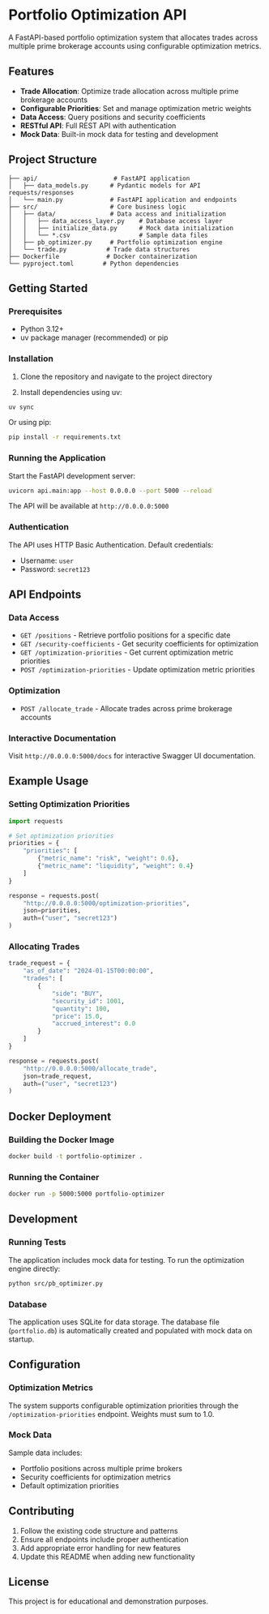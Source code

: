 
# Portfolio Optimization API

A FastAPI-based portfolio optimization system that allocates trades across multiple prime brokerage accounts using configurable optimization metrics.

## Features

- **Trade Allocation**: Optimize trade allocation across multiple prime brokerage accounts
- **Configurable Priorities**: Set and manage optimization metric weights
- **Data Access**: Query positions and security coefficients
- **RESTful API**: Full REST API with authentication
- **Mock Data**: Built-in mock data for testing and development

## Project Structure

```
├── api/                     # FastAPI application
│   ├── data_models.py      # Pydantic models for API requests/responses
│   └── main.py             # FastAPI application and endpoints
├── src/                    # Core business logic
│   ├── data/               # Data access and initialization
│   │   ├── data_access_layer.py    # Database access layer
│   │   ├── initialize_data.py      # Mock data initialization
│   │   └── *.csv                   # Sample data files
│   ├── pb_optimizer.py     # Portfolio optimization engine
│   └── trade.py           # Trade data structures
├── Dockerfile             # Docker containerization
└── pyproject.toml        # Python dependencies
```

## Getting Started

### Prerequisites

- Python 3.12+
- uv package manager (recommended) or pip

### Installation

1. Clone the repository and navigate to the project directory

2. Install dependencies using uv:
```bash
uv sync
```

Or using pip:
```bash
pip install -r requirements.txt
```

### Running the Application

Start the FastAPI development server:
```bash
uvicorn api.main:app --host 0.0.0.0 --port 5000 --reload
```

The API will be available at `http://0.0.0.0:5000`

### Authentication

The API uses HTTP Basic Authentication. Default credentials:
- Username: `user`
- Password: `secret123`

## API Endpoints

### Data Access

- `GET /positions` - Retrieve portfolio positions for a specific date
- `GET /security-coefficients` - Get security coefficients for optimization
- `GET /optimization-priorities` - Get current optimization metric priorities
- `POST /optimization-priorities` - Update optimization metric priorities

### Optimization

- `POST /allocate_trade` - Allocate trades across prime brokerage accounts

### Interactive Documentation

Visit `http://0.0.0.0:5000/docs` for interactive Swagger UI documentation.

## Example Usage

### Setting Optimization Priorities

```python
import requests

# Set optimization priorities
priorities = {
    "priorities": [
        {"metric_name": "risk", "weight": 0.6},
        {"metric_name": "liquidity", "weight": 0.4}
    ]
}

response = requests.post(
    "http://0.0.0.0:5000/optimization-priorities",
    json=priorities,
    auth=("user", "secret123")
)
```

### Allocating Trades

```python
trade_request = {
    "as_of_date": "2024-01-15T00:00:00",
    "trades": [
        {
            "side": "BUY",
            "security_id": 1001,
            "quantity": 100,
            "price": 15.0,
            "accrued_interest": 0.0
        }
    ]
}

response = requests.post(
    "http://0.0.0.0:5000/allocate_trade",
    json=trade_request,
    auth=("user", "secret123")
)
```

## Docker Deployment

### Building the Docker Image

```bash
docker build -t portfolio-optimizer .
```

### Running the Container

```bash
docker run -p 5000:5000 portfolio-optimizer
```

## Development

### Running Tests

The application includes mock data for testing. To run the optimization engine directly:

```bash
python src/pb_optimizer.py
```

### Database

The application uses SQLite for data storage. The database file (`portfolio.db`) is automatically created and populated with mock data on startup.

## Configuration

### Optimization Metrics

The system supports configurable optimization priorities through the `/optimization-priorities` endpoint. Weights must sum to 1.0.

### Mock Data

Sample data includes:
- Portfolio positions across multiple prime brokers
- Security coefficients for optimization metrics
- Default optimization priorities

## Contributing

1. Follow the existing code structure and patterns
2. Ensure all endpoints include proper authentication
3. Add appropriate error handling for new features
4. Update this README when adding new functionality

## License

This project is for educational and demonstration purposes.
